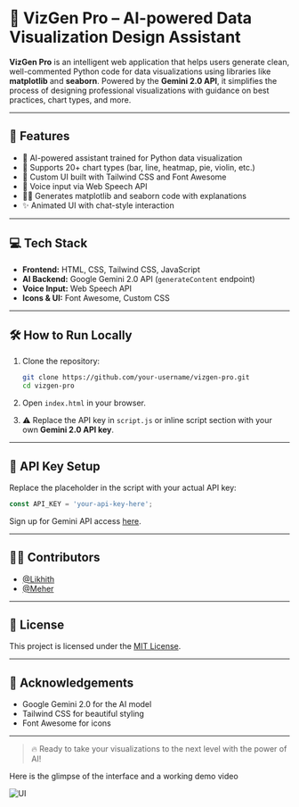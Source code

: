 # 🚀 VizGen Pro – AI-powered Data Visualization Design Assistant

**VizGen Pro** is an intelligent web application that helps users generate clean, well-commented Python code for data visualizations using libraries like **matplotlib** and **seaborn**. Powered by the **Gemini 2.0 API**, it simplifies the process of designing professional visualizations with guidance on best practices, chart types, and more.

---

## 🧠 Features

- 🎯 AI-powered assistant trained for Python data visualization
- 🧰 Supports 20+ chart types (bar, line, heatmap, pie, violin, etc.)
- 🎨 Custom UI built with Tailwind CSS and Font Awesome
- 🎤 Voice input via Web Speech API
- 🧑‍💻 Generates matplotlib and seaborn code with explanations
- ✨ Animated UI with chat-style interaction

---

## 💻 Tech Stack

- **Frontend:** HTML, CSS, Tailwind CSS, JavaScript  
- **AI Backend:** Google Gemini 2.0 API (`generateContent` endpoint)  
- **Voice Input:** Web Speech API  
- **Icons & UI:** Font Awesome, Custom CSS

---

## 🛠️ How to Run Locally

1. Clone the repository:
   ```bash
   git clone https://github.com/your-username/vizgen-pro.git
   cd vizgen-pro
   ```

2. Open `index.html` in your browser.

3. ⚠️ Replace the API key in `script.js` or inline script section with your own **Gemini 2.0 API key**.

---

## 🔐 API Key Setup

Replace the placeholder in the script with your actual API key:

```javascript
const API_KEY = 'your-api-key-here';
```

Sign up for Gemini API access [here](https://makersuite.google.com/).

---

## 👨‍💻 Contributors

- [@Likhith](https://github.com/Likhith001)
- [@Meher](https://github.com/meher450) 

---

## 📄 License

This project is licensed under the [MIT License](LICENSE).

---

## 🙌 Acknowledgements

- Google Gemini 2.0 for the AI model
- Tailwind CSS for beautiful styling
- Font Awesome for icons

---

> 🔥 Ready to take your visualizations to the next level with the power of AI!

Here is the glimpse of the interface and a working demo video

![UI](VizGen.png)


```
